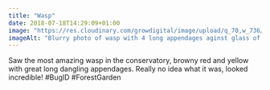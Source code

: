 ```yaml
---
title: "Wasp"
date: 2018-07-18T14:29:09+01:00
image: "https://res.cloudinary.com/growdigital/image/upload/q_70,w_736/v1544297834/wasp-42771073914.jpg"
imageAlt: "Blurry photo of wasp with 4 long appendages aginst glass of conservatory"
---
```


Saw the most amazing wasp in the conservatory, browny red and yellow with great long dangling appendages. Really no idea what it was, looked incredible! #BugID #ForestGarden
